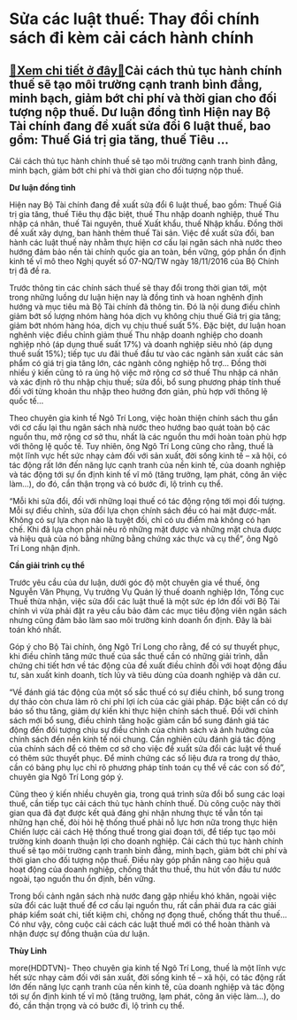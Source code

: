 Sửa các luật thuế: Thay đổi chính sách đi kèm cải cách hành chính
=================================================================

[:gift:Xem chi tiết ở đây:gift:](https://hddtvn.com/sua-cac-luat-thue-thay-doi-chinh-sach-di-kem-cai-cach-hanh-chinh/)Cải cách thủ tục hành chính thuế sẽ tạo môi trường cạnh tranh bình đẳng, minh bạch, giảm bớt chi phí và thời gian cho đối tượng nộp thuế. Dư luận đồng tình Hiện nay Bộ Tài chính đang đề xuất sửa đổi 6 luật thuế, bao gồm: Thuế Giá trị gia tăng, thuế Tiêu …
---------------------------------------------------------------------------------------------------------------------------------------------------------------------------------------------------------------------------------------------------------------







 






 Cải cách thủ tục hành chính thuế sẽ tạo môi trường cạnh tranh bình đẳng, minh bạch, giảm bớt chi phí và thời gian cho đối tượng nộp thuế. 


**Dư luận đồng tình**


Hiện nay Bộ Tài chính đang đề xuất sửa đổi 6 luật thuế, bao gồm: Thuế Giá trị gia tăng, thuế Tiêu thụ đặc biệt, thuế Thu nhập doanh nghiệp, thuế Thu nhập cá nhân, thuế Tài nguyên, thuế Xuất khẩu, thuế Nhập khẩu. Đồng thời đề xuất xây dựng, ban hành thêm thuế Tài sản. Việc đề xuất sửa đổi, ban hành các luật thuế này nhằm thực hiện cơ cấu lại ngân sách nhà nước theo hướng đảm bảo nền tài chính quốc gia an toàn, bền vững, góp phần ổn định kinh tế vĩ mô theo Nghị quyết số 07-NQ/TW ngày 18/11/2016 của Bộ Chính trị đã đề ra. 


Trước thông tin các chính sách thuế sẽ thay đổi trong thời gian tới, một trong những luồng dư luận hiện nay là đồng tình và hoan nghênh định hướng và mục tiêu mà Bộ Tài chính đã thông tin. Đó là nội dung điều chỉnh giảm bớt số lượng nhóm hàng hóa dịch vụ không chịu thuế Giá trị gia tăng; giảm bớt nhóm hàng hóa, dịch vụ chịu thuế suất 5%. Đặc biệt, dư luận hoan nghênh việc điều chỉnh giảm thuế Thu nhập doanh nghiệp cho doanh nghiệp nhỏ (áp dụng thuế suất 17%) và doanh nghiệp siêu nhỏ (áp dụng thuế suất 15%); tiếp tục ưu đãi thuế đầu tư vào các ngành sản xuất các sản phẩm có giá trị gia tăng lớn, các ngành công nghiệp hỗ trợ… Đồng thời nhiều ý kiến cũng tỏ ra ủng hộ việc mở rộng cơ sở thuế Thu nhập cá nhân và xác định rõ thu nhập chịu thuế; sửa đổi, bổ sung phương pháp tính thuế đối với từng khoản thu nhập theo hướng đơn giản, phù hợp với thông lệ quốc tế…


Theo chuyên gia kinh tế Ngô Trí Long, việc hoàn thiện chính sách thu gắn với cơ cấu lại thu ngân sách nhà nước theo hướng bao quát toàn bộ các nguồn thu, mở rộng cơ sở thu, nhất là các nguồn thu mới hoàn toàn phù hợp với thông lệ quốc tế. Tuy nhiên, ông Ngô Trí Long cũng cho rằng, thuế là một lĩnh vực hết sức nhạy cảm đối với sản xuất, đời sống kinh tế – xã hội, có tác động rất lớn đến năng lực cạnh tranh của nền kinh tế, của doanh nghiệp và tác động tới sự ổn định kinh tế vĩ mô (tăng trưởng, lạm phát, công ăn việc làm…), do đó, cần thận trọng và có bước đi, lộ trình cụ thể. 


“Mỗi khi sửa đổi, đối với những loại thuế có tác động rộng tới mọi đối tượng. Mỗi sự điều chỉnh, sửa đổi lựa chọn chính sách đều có hai mặt được-mất. Không có sự lựa chọn nào là tuyệt đối, chỉ có ưu điểm mà không có hạn chế. Khi đã lựa chọn phải nêu rõ những mặt được và những mặt chưa được và hiệu quả của nó bằng những bằng chứng xác thực và cụ thể”, ông Ngô Trí Long nhận định.


**Cần giải trình cụ thể**


Trước yêu cầu của dư luận, dưới góc độ một chuyên gia về thuế, ông Nguyễn Văn Phụng, Vụ trưởng Vụ Quản lý thuế doanh nghiệp lớn, Tổng cục Thuế thừa nhận, việc sửa đổi các luật thuế là một sức ép lớn đối với Bộ Tài chính vì vừa phải đặt ra yêu cầu bảo đảm các mục tiêu động viên ngân sách nhưng cũng đảm bảo làm sao môi trường kinh doanh ổn định. Đây là bài toán khó nhất.


Góp ý cho Bộ Tài chính, ông Ngô Trí Long cho rằng, để có sự thuyết phục, khi điều chỉnh tăng mức thuế của sắc thuế cần có những giải trình, dẫn chứng chi tiết hơn về tác động của đề xuất điều chỉnh đối với hoạt động đầu tư, sản xuất kinh doanh, tích lũy và tiêu dùng của doanh nghiệp và dân cư. 


“Về đánh giá tác động của một số sắc thuế có sự điều chỉnh, bổ sung trong dự thảo còn chưa làm rõ chi phí lợi ích của các giải pháp. Đặc biệt cần có dự báo số thu tăng, giảm dự kiến khi thực hiện chính sách thuế. Đối với chính sách mới bổ sung, điều chỉnh tăng hoặc giảm cần bổ sung đánh giá tác động đến đối tượng chịu sự điều chỉnh của chính sách và ảnh hưởng của chính sách đến nền kinh tế nói chung. Cần nghiên cứu đánh giá tác động của chính sách để có thêm cơ sở cho việc đề xuất sửa đổi các luật về thuế có thêm sức thuyết phục. Để minh chứng các số liệu đưa ra trong dự thảo, cần có bảng phụ lục chỉ rõ phương pháp tính toán cụ thể về các con số đó”, chuyên gia Ngô Trí Long góp ý.


Cũng theo ý kiến nhiều chuyên gia, trong quá trình sửa đổi bổ sung các loại thuế, cần tiếp tục cải cách thủ tục hành chính thuế. Dù công cuộc này thời gian qua đã đạt được kết quả đáng ghi nhận nhưng thực tế vẫn tồn tại những hạn chế, đòi hỏi hệ thống thuế phải nỗ lực hơn nữa trong thực hiện Chiến lược cải cách Hệ thống thuế trong giai đoạn tới, để tiếp tục tạo môi trường kinh doanh thuận lợi cho doanh nghiệp. Cải cách thủ tục hành chính thuế sẽ tạo môi trường cạnh tranh bình đẳng, minh bạch, giảm bớt chi phí và thời gian cho đối tượng nộp thuế. Điều này góp phần nâng cao hiệu quả hoạt động của doanh nghiệp, chống thất thu thuế, thu hút vốn đầu tư nước ngoài, tạo nguồn thu ổn định, bền vững.


Trong bối cảnh ngân sách nhà nước đang gặp nhiều khó khăn, ngoài việc sửa đổi các luật thuế để cơ cấu lại nguồn thu, rất cần phải đưa ra các giải pháp kiểm soát chi, tiết kiệm chi, chống nợ đọng thuế, chống thất thu thuế… Có như vậy, công cuộc cải cách các luật thuế mới có thể hoàn thành và nhận được sự đồng thuận của dư luận.






**Thùy Linh**



more(HDDTVN)- Theo chuyên gia kinh tế Ngô Trí Long, thuế là một lĩnh vực hết sức nhạy cảm đối với sản xuất, đời sống kinh tế – xã hội, có tác động rất lớn đến năng lực cạnh tranh của nền kinh tế, của doanh nghiệp và tác động tới sự ổn định kinh tế vĩ mô (tăng trưởng, lạm phát, công ăn việc làm…), do đó, cần thận trọng và có bước đi, lộ trình cụ thể.

